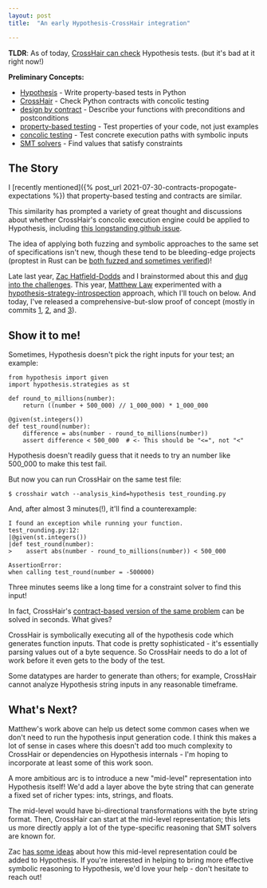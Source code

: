 ```yaml
---
layout: post
title:  "An early Hypothesis-CrossHair integration"

---
```


**TLDR**: As of today,
[CrossHair
can check](https://crosshair.readthedocs.io/en/latest/kinds_of_contracts.html#hypothesis-support)
Hypothesis tests. (but it's bad at it right now!)

**Preliminary Concepts:**

* [Hypothesis](https://hypothesis.readthedocs.io/) - Write property-based tests in Python
* [CrossHair](https://github.com/pschanely/CrossHair) - Check Python contracts with concolic testing
* [design by contract](https://en.wikipedia.org/wiki/Design_by_contract) - Describe your functions with preconditions and postconditions
* [property-based testing](https://en.wikipedia.org/wiki/Property_testing) - Test properties of your code, not just examples
* [concolic testing](https://en.wikipedia.org/wiki/Concolic_testing) - Test concrete execution paths with symbolic inputs
* [SMT solvers](https://en.wikipedia.org/wiki/Satisfiability_modulo_theories) - Find values that satisfy constraints

## The Story

I
[recently mentioned]({% post_url 2021-07-30-contracts-propogate-expectations %})
that property-based testing and contracts are similar.

This similarity has prompted a variety of great thought and discussions about whether
CrossHair's concolic execution engine could be applied to Hypothesis, including
[this longstanding github issue](https://github.com/pschanely/CrossHair/issues/45).

The idea of applying both fuzzing and symbolic approaches to the same set of
specifications isn't new, though these tend to be bleeding-edge projects
(proptest in Rust can be [both fuzzed and sometimes verified](https://hypofuzz.com/docs/literature.html#rust-proptest-propfuzz-propverify))!

Late last year, 
[Zac Hatfield-Dodds](https://zhd.dev/)
and I brainstormed about this and
[dug into the challenges](https://gist.github.com/Zac-HD/28a81c7fc9c73637eba4b2f675bb3b5a#write-for-hypothesis-run-with-crosshair).
This year,
[Matthew Law](https://github.com/JinghanCode)
experimented with a
[hypothesis-strategy-introspection](https://github.com/JinghanCode/Crosshair-Hypothesis/pull/1)
approach, which I'll touch on below.
And today, I've released a comprehensive-but-slow proof of concept (mostly in commits
[1](https://github.com/pschanely/CrossHair/commit/fd259dc99d2a544f48b83c8ca3647fd39866d2b8),
[2](https://github.com/pschanely/CrossHair/commit/687b791514d489f9d171aaebd17483a1691a0c59), and
[3](https://github.com/pschanely/CrossHair/commit/2bd3b29ef4bb1e303ef47b9f9775c44bfb8064c2)).


## Show it to me!

Sometimes, Hypothesis doesn't pick the right inputs for your test; an example:

```
from hypothesis import given
import hypothesis.strategies as st

def round_to_millions(number):
    return ((number + 500_000) // 1_000_000) * 1_000_000

@given(st.integers())
def test_round(number):
    difference = abs(number - round_to_millions(number))
    assert difference < 500_000  # <- This should be "<=", not "<"
```

Hypothesis doesn't readily guess that it needs to try an number like 500_000 to make
this test fail.

But now you can run CrossHair on the same test file:

```
$ crosshair watch --analysis_kind=hypothesis test_rounding.py
```

And, after almost 3 minutes(!), it'll find a counterexample:
```
I found an exception while running your function.
test_rounding.py:12:
|@given(st.integers())
|def test_round(number):
>    assert abs(number - round_to_millions(number)) < 500_000

AssertionError: 
when calling test_round(number = -500000)
```

Three minutes seems like a long time for a constraint solver to find this input!

In fact, CrossHair's
[contract-based version of the same problem](https://crosshair-web.org/?crosshair=0.1&python=3.8&gist=633aa35fe921e85e310bc431330a4781)
can be solved in seconds. What gives?

CrossHair is symbolically executing all of the hypothesis code which generates function
inputs.
That code is pretty sophisticated - it's essentially parsing values out of a byte
sequence.
So CrossHair needs to do a lot of work before it even gets to the body of the test.

Some datatypes are harder to generate than others;
for example, CrossHair cannot analyze Hypothesis string inputs in any reasonable
timeframe.

## What's Next?

Matthew's work above can help us detect some common cases when we don't need to run the
hypothesis input generation code.
I think this makes a lot of sense in cases where this doesn't add too much complexity
to CrossHair or dependencies on Hypothesis internals - I'm hoping to incorporate at
least some of this work soon.

A more ambitious arc is to introduce a new "mid-level" representation into Hypothesis
itself!
We'd add a layer above the byte string that can generate a fixed set of richer types:
ints, strings, and floats.

The mid-level would have bi-directional transformations with the byte string format.
Then, CrossHair can start at the mid-level representation;
this lets us more directly apply a lot of the type-specific reasoning that SMT solvers
are known for.

Zac
[has some ideas](https://gist.github.com/Zac-HD/28a81c7fc9c73637eba4b2f675bb3b5a#mir-design-notes)
about how this mid-level representation could be added to Hypothesis.
If you're interested in helping to bring more effective symbolic reasoning to
Hypothesis, we'd love your help - don't hesitate to reach out!
